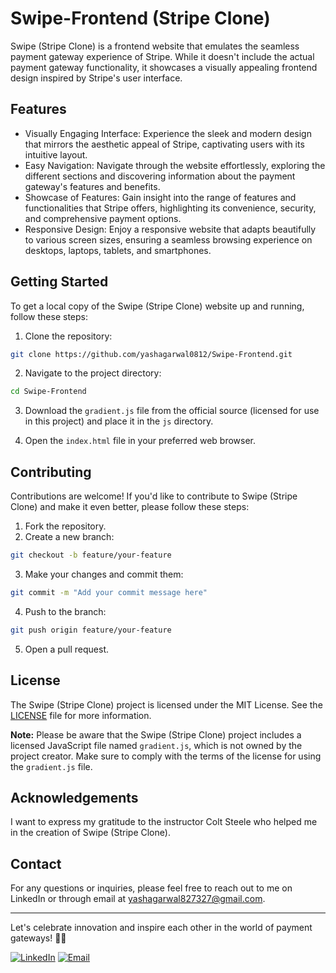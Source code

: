 # Swipe-Frontend (Stripe Clone)

Swipe (Stripe Clone) is a frontend website that emulates the seamless payment gateway experience of Stripe. While it doesn't include the actual payment gateway functionality, it showcases a visually appealing frontend design inspired by Stripe's user interface.

## Features

- Visually Engaging Interface: Experience the sleek and modern design that mirrors the aesthetic appeal of Stripe, captivating users with its intuitive layout.
- Easy Navigation: Navigate through the website effortlessly, exploring the different sections and discovering information about the payment gateway's features and benefits.
- Showcase of Features: Gain insight into the range of features and functionalities that Stripe offers, highlighting its convenience, security, and comprehensive payment options.
- Responsive Design: Enjoy a responsive website that adapts beautifully to various screen sizes, ensuring a seamless browsing experience on desktops, laptops, tablets, and smartphones.

## Getting Started

To get a local copy of the Swipe (Stripe Clone) website up and running, follow these steps:

1. Clone the repository:
```bash
git clone https://github.com/yashagarwal0812/Swipe-Frontend.git
```

2. Navigate to the project directory:
```bash
cd Swipe-Frontend
```

3. Download the `gradient.js` file from the official source (licensed for use in this project) and place it in the `js` directory.

4. Open the `index.html` file in your preferred web browser.

## Contributing

Contributions are welcome! If you'd like to contribute to Swipe (Stripe Clone) and make it even better, please follow these steps:

1. Fork the repository.
2. Create a new branch:
```bash
git checkout -b feature/your-feature
```
3. Make your changes and commit them:
```bash
git commit -m "Add your commit message here"
```
4. Push to the branch:
```bash
git push origin feature/your-feature
```
5. Open a pull request.

## License

The Swipe (Stripe Clone) project is licensed under the MIT License. See the [LICENSE](LICENSE) file for more information.

**Note:** Please be aware that the Swipe (Stripe Clone) project includes a licensed JavaScript file named `gradient.js`, which is not owned by the project creator. Make sure to comply with the terms of the license for using the `gradient.js` file.

## Acknowledgements

I want to express my gratitude to the instructor Colt Steele who helped me in the creation of Swipe (Stripe Clone).

## Contact

For any questions or inquiries, please feel free to reach out to me on LinkedIn or through email at yashagarwal827327@gmail.com.

---

Let's celebrate innovation and inspire each other in the world of payment gateways! 🚀✨

[![LinkedIn](https://png.pngtree.com/element_our/png/20181011/linkedin-social-media-icon-design-template-vector-png_127000.jpg)](https://www.linkedin.com/in/yash-agarwal-b00b4b217)
[![Email](https://example.com/email.png)](mailto:yashagarwal827327@gmail.com)

